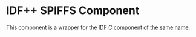 # IDF++ SPIFFS Component

This component is a wrapper for the [IDF C component of the same name](https://github.com/espressif/esp-idf/tree/master/components/spiffs).

